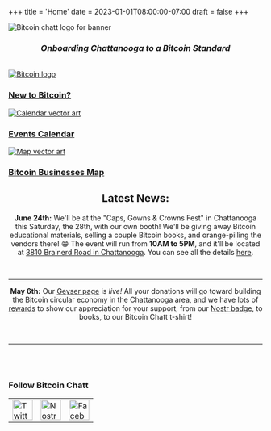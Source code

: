 +++
title = 'Home'
date = 2023-01-01T08:00:00-07:00
draft = false
+++


<div class="banner">
  <img class="banner-element" src="/images/Logos/BitcoinChatt_square-transparent.png" alt="Bitcoin chatt logo for banner"/>
</div>

<h3 style="text-align: center"><em>Onboarding Chattanooga to a Bitcoin Standard</em></h3>

<br>

<div class="nav">
  <div class="nav-box">
    <a href="./new-to-bitcoin">
      <img class="nav-element" src="./images/btc.png" alt="Bitcoin logo"/>
      <h3>New to Bitcoin?</h3>
    </a>
  </div>
  <!--
  <div class="nav-box">
    <a href="./coming_soon">
      <img class="nav-element" src="./images/placeholder.png" alt="Placeholder image"/>
      <h3>Blog</h3>
    </a>
  </div>-->
  <div class="nav-box">
    <a href="./calendar">
      <img class="nav-element" src="./images/calendar.png" alt="Calendar vector art"/>
      <h3>Events Calendar</h3>
    </a>
  </div>
  <div class="nav-box">
    <a href="./map">
      <img class="nav-element" src="./images/map.png" alt="Map vector art"/>
      <h3>Bitcoin Businesses Map</h3>
    </a>
  </div>
</div>

<div class="article">

<h2 style="text-align: center"><b>Latest News:</b></h2>

<center>

<b>June 24th:</b> We'll be at the "Caps, Gowns & Crowns Fest" in Chattanooga this Saturday, the 28th, with our own booth! We'll be giving away Bitcoin educational materials, selling a couple Bitcoin books, and orange-pilling the vendors there! 😁 The event will run from <b>10AM to 5PM</b>, and it'll be located at <a target="_blank" href="https://maps.app.goo.gl/tXro3Vip8yhWh8jWA">3810 Brainerd Road in Chattanooga</a>. You can see all the details <a target="_blank" href="https://x.com/BitcoinChatt/status/1937339418789994743">here</a>.

<br>

<hr>

<b>May 6th:</b> Our <a target="_blank" href="https://geyser.fund/project/bitcoinchatt">Geyser page</a> is <i>live!</i> All your donations will go toward building the Bitcoin circular economy in the Chattanooga area, and we have lots of <a target="_blank" href="https://geyser.fund/project/bitcoinchatt/rewards">rewards</a> to show our appreciation for your support, from our <a target="_blank" href="https://badges.page/a/naddr1qqt5y6t5vdhkjm3dgd5xzar594fh2ursdae8getjqgsyku2f36lyrrsupzuqsjw4j5n85vzmk2nemvlq5lrk3n0pss89rmgrqsqqqafevxe8te">Nostr badge</a>, to books, to our Bitcoin Chatt t-shirt!

<br>

<hr>

</center>

</div>

<br>

<br>

<h3 class="social-links">Follow Bitcoin Chatt</h3>
<div class="social-links">
  <table>
    <tr>
      <td>
        <a target="_blank" href="https://x.com/bitcoinchatt">
          <img class="social-link" height="40rem" src="./images/Logos/Twitter-X-Logo.png" alt="Twitter/X"/>
        </a>
      </td>
      <td>
        <a target="_blank" href="https://njump.me/npub1fdc5nr47gx8pcz9cppyat9fx0gc9hv48nke7pf78drx7rpqw28ksqgx779">
          <img class="social-link" height="40rem" src="./images/Logos/Nostr-Logo.png" alt="Nostr"/>
        </a>
      </td>
      <td>
        <a target="_blank" href="https://www.facebook.com/profile.php?id=61576076722319">
          <img class="social-link" height="40rem" src="./images/Logos/Facebook-Logo.png" alt="Facebook"/>
        </a>
      </td>
    </tr>
  </table>
<br>
<br>
</div>
